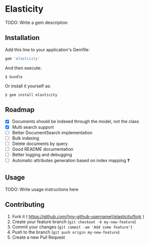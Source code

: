 # Elasticity

TODO: Write a gem description

## Installation

Add this line to your application's Gemfile:

```ruby
gem 'elasticity'
```

And then execute:

    $ bundle

Or install it yourself as:

    $ gem install elasticity

## Roadmap

- [x] Documents should be indexed through the model, not the class
- [x] Multi search support
- [ ] Better DocumentSearch implementation
- [ ] Bulk indexing
- [ ] Delete documents by query
- [ ] Good README documentation
- [ ] Better logging and debugging
- [ ] Automatic attributes generation based on index mapping :question:

## Usage

TODO: Write usage instructions here

## Contributing

1. Fork it ( https://github.com/[my-github-username]/elasticity/fork )
2. Create your feature branch (`git checkout -b my-new-feature`)
3. Commit your changes (`git commit -am 'Add some feature'`)
4. Push to the branch (`git push origin my-new-feature`)
5. Create a new Pull Request
